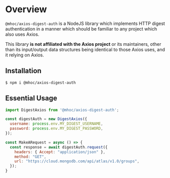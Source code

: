 # Overview

`@mhoc/axios-digest-auth` is a NodeJS library which implements HTTP digest authentication in a
manner which should be familiar to any project which also uses Axios.

This library **is not affiliated with the Axios project** or its maintainers, other than its
input/output data structures being identical to those Axios uses, and it relying on Axios.

## Installation

```
$ npm i @mhoc/axios-digest-auth
```

## Essential Usage

```js
import DigestAxios from '@mhoc/axios-digest-auth';

const digestAuth = new DigestAxios({
  username: process.env.MY_DIGEST_USERNAME,
  password: process.env.MY_DIGEST_PASSWORD,
});

const MakeARequest = async () => {
  const response = await digestAuth.request({
    headers: { Accept: "application/json" },
    method: "GET",
    url: "https://cloud.mongodb.com/api/atlas/v1.0/groups",
  });
}
```
